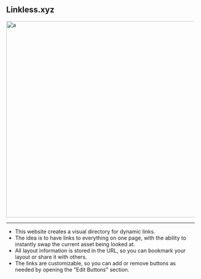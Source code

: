 ## Linkless.xyz

<img width="526" alt="a" src="https://github.com/colincode0/less-clicking-less-typing/assets/42985430/a247214f-b608-4de9-b53f-7631554aa4bf">

--------

- This website creates a visual directory for dynamic links.
- The idea is to have links to everything on one page, with the ability to instantly swap the current asset being looked at.
- All layout information is stored in the URL, so you can bookmark your layout or share it with others.
- The links are customizable, so you can add or remove buttons as needed by opening the "Edit Buttons" section.
